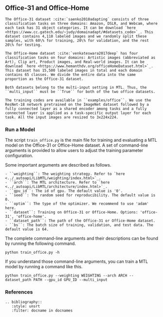 ## Office-31 and Office-Home

```eval_rst
The Office-31 dataset :cite:`saenko2010adapting` consists of three classification tasks on three domains: Amazon, DSLR, and Webcam, where each task has 31 object categories. It can be download `here <https://www.cc.gatech.edu/~judy/domainadapt/#datasets_code>`_. This dataset contains 4,110 labeled images and we randomly split these samples, with 60\% for training, 20\% for validation, and the rest 20\% for testing. 

The Office-Home dataset :cite:`venkateswara2017deep` has four classification tasks on four domains: Artistic images (abbreviated as Art), Clip art, Product images, and Real-world images. It can be download `here <https://www.hemanthdv.org/officeHomeDataset.html>`_. This dataset has 15,500 labeled images in total and each domain contains 65 classes. We divide the entire data into the same proportion as the Office-31 dataset. 

Both datasets belong to the multi-input setting in MTL. Thus, the ``multi_input`` must be ``True`` for both of the two office datasets.

The training codes are available in ``examples/office``. We use the ResNet-18 network pretrained on the ImageNet dataset followed by a fully connected layer as a shared encoder among tasks and a fully connected layer is applied as a task-specific output layer for each task. All the input images are resized to 3x224x224.
```

### Run a Model

The script ``train_office.py`` is the main file for training and evaluating a MTL model on the Office-31 or Office-Home dataset. A set of command-line arguments is provided to allow users to adjust the training parameter configuration. 

Some important  arguments are described as follows.

```eval_rst
- ``weighting``: The weighting strategy. Refer to `here <../_autoapi/LibMTL/weighting/index.html>`_.
- ``arch``: The MTL architecture. Refer to `here <../_autoapi/LibMTL/architecture/index.html>`_.
- ``gpu_id``: The id of gpu. The default value is '0'.
- ``seed``: The random seed for reproducibility. The default value is 0.
- ``optim``: The type of the optimizer. We recommend to use 'adam' here.
- ``dataset``: Training on Office-31 or Office-Home. Options: 'office-31', 'office-home'.
- ``dataset_path``: The path of the Office-31 or Office-Home dataset.
- ``bs``: The batch size of training, validation, and test data. The default value is 64.
```

The complete command-line arguments and their descriptions can be found by running the following command.

```shell
python train_office.py -h
```

If you understand those command-line arguments, you can train a MTL model by running a command like this. 

```shell
python train_office.py --weighting WEIGHTING --arch ARCH --dataset_path PATH --gpu_id GPU_ID --multi_input
```

### References

```eval_rst
.. bibliography::
   :style: unsrt
   :filter: docname in docnames
```


